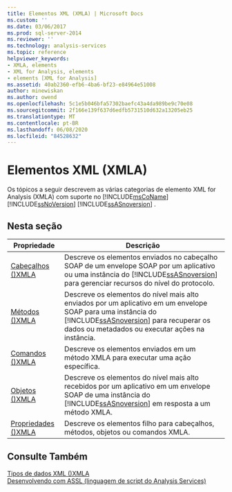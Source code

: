 ```yaml
---
title: Elementos XML (XMLA) | Microsoft Docs
ms.custom: ''
ms.date: 03/06/2017
ms.prod: sql-server-2014
ms.reviewer: ''
ms.technology: analysis-services
ms.topic: reference
helpviewer_keywords:
- XMLA, elements
- XML for Analysis, elements
- elements [XML for Analysis]
ms.assetid: 40ab2360-efb6-4ba6-bf23-e84964e51008
author: minewiskan
ms.author: owend
ms.openlocfilehash: 5c1e5b046bfa57302baefc43a4da989be9c70e08
ms.sourcegitcommit: 2f166e139f637d6edfb5731510d632a13205eb25
ms.translationtype: MT
ms.contentlocale: pt-BR
ms.lasthandoff: 06/08/2020
ms.locfileid: "84528632"
---
```

# <a name="xml-elements-xmla"></a>Elementos XML (XMLA)
  Os tópicos a seguir descrevem as várias categorias de elemento XML for Analysis (XMLA) com suporte no [!INCLUDE[msCoName](../../includes/msconame-md.md)] [!INCLUDE[ssNoVersion](../../includes/ssnoversion-md.md)] [!INCLUDE[ssASnoversion](../../includes/ssasnoversion-md.md)] .  
  
## <a name="in-this-section"></a>Nesta seção  
  
|Propriedade|Descrição|  
|--------------|-----------------|  
|[Cabeçalhos &#40;&#41;XMLA](https://docs.microsoft.com/bi-reference/xmla/xml-elements-headers/xml-elements-headers)|Descreve os elementos enviados no cabeçalho SOAP de um envelope SOAP por um aplicativo ou uma instância do [!INCLUDE[ssASnoversion](../../includes/ssasnoversion-md.md)] para gerenciar recursos do nível do protocolo.|  
|[Métodos &#40;&#41;XMLA](https://docs.microsoft.com/bi-reference/xmla/xml-elements-methods)|Descreve os elementos do nível mais alto enviados por um aplicativo em um envelope SOAP para uma instância do [!INCLUDE[ssASnoversion](../../includes/ssasnoversion-md.md)] para recuperar os dados ou metadados ou executar ações na instância.|  
|[Comandos &#40;&#41;XMLA](https://docs.microsoft.com/bi-reference/xmla/xml-elements-commands/xml-elements-commands)|Descreve os elementos enviados em um método XMLA para executar uma ação específica.|  
|[Objetos &#40;&#41;XMLA](https://docs.microsoft.com/bi-reference/xmla/xml-elements-objects)|Descreve os elementos do nível mais alto recebidos por um aplicativo em um envelope SOAP de uma instância do [!INCLUDE[ssASnoversion](../../includes/ssasnoversion-md.md)] em resposta a um método XMLA.|  
|[Propriedades &#40;&#41;XMLA](https://docs.microsoft.com/bi-reference/xmla/xml-elements-properties/xml-elements-properties)|Descreve os elementos filho para cabeçalhos, métodos, objetos ou comandos XMLA.|  
  
## <a name="see-also"></a>Consulte Também  
 [Tipos de dados XML &#40;&#41;XMLA](https://docs.microsoft.com/bi-reference/xmla/xml-data-types/xml-data-types-xmla)   
 [Desenvolvendo com ASSL &#40;linguagem de script do Analysis Services&#41;](../multidimensional-models/scripting-language-assl/developing-with-analysis-services-scripting-language-assl.md)  
  
  
